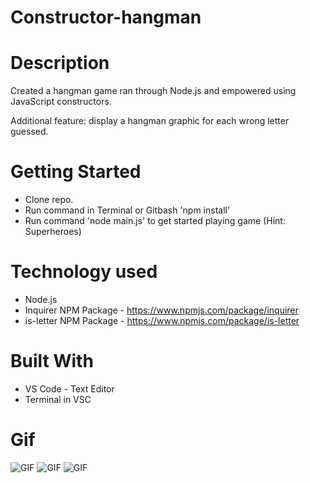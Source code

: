 # Constructor-hangman

# Description
Created a hangman game ran through Node.js and empowered using JavaScript constructors.

Additional feature: display a hangman graphic for each wrong letter guessed.

# Getting Started
* Clone repo.
* Run command in Terminal or Gitbash 'npm install'
* Run command 'node main.js' to get started playing game (Hint: Superheroes)

# Technology used
* Node.js
* Inquirer NPM Package - https://www.npmjs.com/package/inquirer
* is-letter NPM Package - https://www.npmjs.com/package/is-letter

# Built With
* VS Code - Text Editor
* Terminal in VSC

# Gif
![GIF](/images/mainjs1.gif)
![GIF](/images/mainjs2.gif)
![GIF](/images/mainjs3.gif)